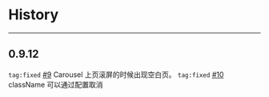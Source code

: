 # History

---

## 0.9.12

`tag:fixed` [#9](https://github.com/aralejs/switchable/issues/9) Carousel 上页滚屏的时候出现空白页。
`tag:fixed` [#10](https://github.com/aralejs/switchable/issues/10) className 可以通过配置取消


